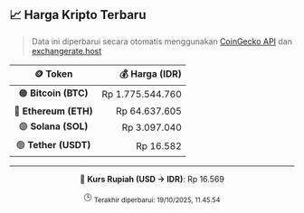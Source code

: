 

<!-- HARGA_KRIPTO -->
## 📈 Harga Kripto Terbaru

> Data ini diperbarui secara otomatis menggunakan [CoinGecko API](https://www.coingecko.com/) dan [exchangerate.host](https://exchangerate.host/)

<div align="center">

| 🪙 Token | 💰 Harga (IDR) |
|:------:|---------------:|
| 🟠 **Bitcoin (BTC)**   | Rp 1.775.544.760 |
| 🔵 **Ethereum (ETH)**  | Rp 64.637.605 |
| 🟣 **Solana (SOL)**    | Rp 3.097.040 |
| 🟢 **Tether (USDT)**   | Rp 16.582 |

---

💱 **Kurs Rupiah (USD → IDR)**: Rp 16.569

🕒 <sub>Terakhir diperbarui: 19/10/2025, 11.45.54</sub>

</div>
<!-- /HARGA_KRIPTO -->